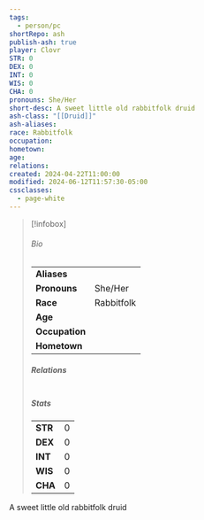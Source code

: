 ```yaml
---
tags:
  - person/pc
shortRepo: ash
publish-ash: true
player: Clovr
STR: 0
DEX: 0
INT: 0
WIS: 0
CHA: 0
pronouns: She/Her
short-desc: A sweet little old rabbitfolk druid
ash-class: "[[Druid]]"
ash-aliases: 
race: Rabbitfolk
occupation: 
hometown: 
age: 
relations: 
created: 2024-04-22T11:00:00
modified: 2024-06-12T11:57:30-05:00
cssclasses:
  - page-white
---
```


> [!infobox]
> ###### Bio
> |                |                  |
> | -------------- | ---------------- |
> |**Aliases**     |                 |
> |**Pronouns**    | She/Her           |
> |**Race**        | Rabbitfolk            |
> |**Age**         |             |
> |**Occupation**  |         |
> |**Hometown**||
> 
> ##### Relations
> |                |                           |
> | -------------- | ------------------------- |
> 
> ##### Stats
> |      |      |
> | ---- | ---- |
> | **STR**  | 0     |
> | **DEX**  | 0     |
> | **INT**  | 0     |
> | **WIS**  | 0     |
> | **CHA**  | 0     |


A sweet little old rabbitfolk druid


